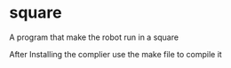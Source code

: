 # square
A program that make the robot run in a square

After Installing the complier use the make file to compile it
